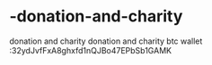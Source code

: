 # -donation-and-charity
 donation and charity
donation and charity btc wallet :32ydJvfFxA8ghxfd1nQJBo47EPbSb1GAMK

